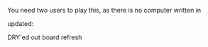 You need two users to play this, as there is no computer written in

updated:

DRY'ed out board refresh
